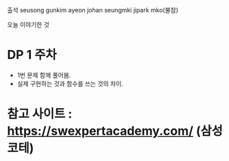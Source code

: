 출석
seusong
gunkim
ayeon
johan
seungmki
jipark
mko(불참)

오늘 이야기한 것
# DP 1 주차
- 1번 문제 함께 풀어봄.
- 실제 구현하는 것과 함수를 쓰는 것의 차이.

# 참고 사이트 : https://swexpertacademy.com/ (삼성 코테)
